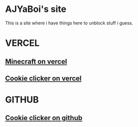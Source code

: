 # AJYaBoi's site

This is a site where i have things here to unblock stuff i guess.

# VERCEL
## [Minecraft on vercel](startechfive-mc.vercel.app)
## [Cookie clicker on vercel](cookieclicker-unblocked.vercel.app)

# GITHUB
## [Cookie clicker on github](https://ajyaboi.github.io/cookieclicker/)
